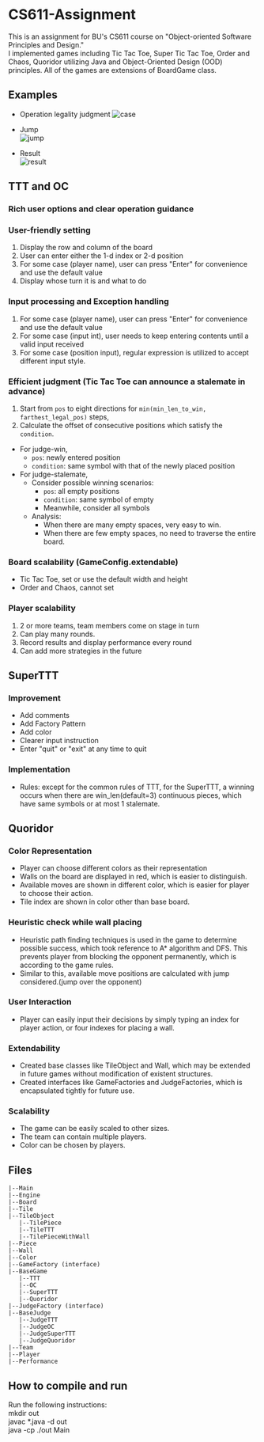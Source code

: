 # CS611-Assignment

This is an assignment for BU's CS611 course on "Object-oriented Software Principles and Design."   
I implemented games including Tic Tac Toe, Super Tic Tac Toe, Order and Chaos, Quoridor utilizing Java and Object-Oriented Design (OOD) principles.
All of the games are extensions of BoardGame class.

## Examples
- Operation legality judgment
![case](images/invalid_oprerations.png)  

- Jump  
![jump](images/jump.png)  

- Result   
![result](images/result.png)


## TTT and OC

### Rich user options and clear operation guidance
### User-friendly setting
1. Display the row and column of the board
2. User can enter either the 1-d index or 2-d position
3. For some case (player name), user can press "Enter" for convenience and use the default value
4. Display whose turn it is and what to do

### Input processing and Exception handling
1. For some case (player name), user can press "Enter" for convenience and use the default value
2. For some case (input int), user needs to keep entering contents until a valid input received
3. For some case (position input), regular expression is utilized to accept different input style.

### Efficient judgment (Tic Tac Toe can announce a stalemate in advance)
1. Start from `pos` to eight directions for `min(min_len_to_win, farthest_legal_pos)` steps,
2. Calculate the offset of consecutive positions which satisfy the `condition`.
- For judge-win,
  - `pos`: newly entered position
  - `condition`: same symbol with that of the newly placed position
- For judge-stalemate,
  - Consider possible winning scenarios:
    - `pos`: all empty positions
    - `condition`:  same symbol of empty 
    - Meanwhile, consider all symbols
  - Analysis:
    - When there are many empty spaces, very easy to win. 
    - When there are few empty spaces, no need to traverse the entire board.

### Board scalability (GameConfig.extendable)
- Tic Tac Toe, set or use the default width and height
- Order and Chaos, cannot set

### Player scalability
1. 2 or more teams, team members come on stage in turn
2. Can play many rounds.
3. Record results and display performance every round
4. Can add more strategies in the future


## SuperTTT
### Improvement
- Add comments
- Add Factory Pattern
- Add color
- Clearer input instruction
- Enter "quit" or "exit" at any time to quit

### Implementation
- Rules: except for the common rules of TTT, for the SuperTTT, a winning occurs when
  there are win_len(default=3) continuous pieces, which have same symbols or at most 1 stalemate.


## Quoridor
### Color Representation
- Player can choose different colors as their representation
- Walls on the board are displayed in red, which is easier to distinguish.
- Available moves are shown in different color, which is easier for player to choose their action.
- Tile index are shown in color other than base board.

### Heuristic check while wall placing
- Heuristic path finding techniques is used in the game to determine possible success, which took reference to A* algorithm and DFS. This prevents player from blocking the opponent permanently, which is according to the game rules.
- Similar to this, available move positions are calculated with jump considered.(jump over the opponent)

### User Interaction
- Player can easily input their decisions by simply typing an index for player action, or four indexes for placing a wall.

### Extendability
- Created base classes like TileObject and Wall, which may be extended in future games without modification of existent structures.
- Created interfaces like GameFactories and JudgeFactories, which is encapsulated tightly for future use.

### Scalability
- The game can be easily scaled to other sizes.
- The team can contain multiple players.
- Color can be chosen by players.


## Files
```
|--Main
|--Engine
|--Board
|--Tile
|--TileObject
   |--TilePiece
   |--TileTTT
   |--TilePieceWithWall
|--Piece
|--Wall
|--Color
|--GameFactory (interface)
|--BaseGame
   |--TTT
   |--OC
   |--SuperTTT
   |--Quoridor
|--JudgeFactory (interface)
|--BaseJudge
   |--JudgeTTT
   |--JudgeOC
   |--JudgeSuperTTT
   |--JudgeQuoridor
|--Team
|--Player
|--Performance
```

## How to compile and run
Run the following instructions:  
   mkdir out  
   javac *.java -d out  
   java -cp ./out Main
